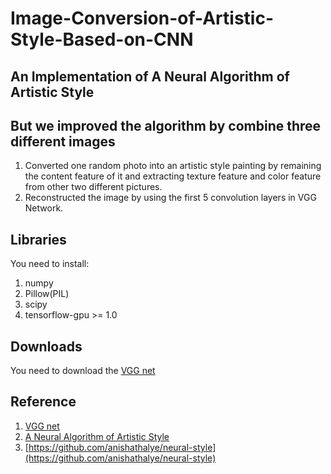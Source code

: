 # Image-Conversion-of-Artistic-Style-Based-on-CNN
## An Implementation of A Neural Algorithm of Artistic Style
## But we improved the algorithm by combine three different images
1. Converted one random photo into an artistic style painting by remaining the content feature of it and extracting texture feature and color feature from other two different pictures.
2. Reconstructed the image by using the first 5 convolution layers in VGG Network.

## Libraries
You need to install:
1. numpy
2. Pillow(PIL) 
3. scipy 
4. tensorflow-gpu >= 1.0

## Downloads
You need to download the [VGG net](http://www.vlfeat.org/matconvnet/models/imagenet-vgg-verydeep-19.mat)

## Reference
1. [VGG net](http://www.vlfeat.org/matconvnet/models/imagenet-vgg-verydeep-19.mat)
2. [A Neural Algorithm of Artistic Style](https://arxiv.org/pdf/1508.06576.pdf)
3. [https://github.com/anishathalye/neural-style](https://github.com/anishathalye/neural-style)
